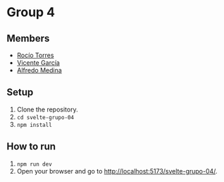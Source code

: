 # Group 4

## Members

- [Rocío Torres](https://github.com/gore26)
- [Vicente García](https://github.com/VicenteGM123)
- [Alfredo Medina](https://github.com/AlfreMK)

## Setup

1. Clone the repository.
2. `cd svelte-grupo-04`
3. `npm install`

## How to run

1. `npm run dev`
2. Open your browser and go to [http://localhost:5173/svelte-grupo-04/](http://localhost:5173/svelte-grupo-04/).
